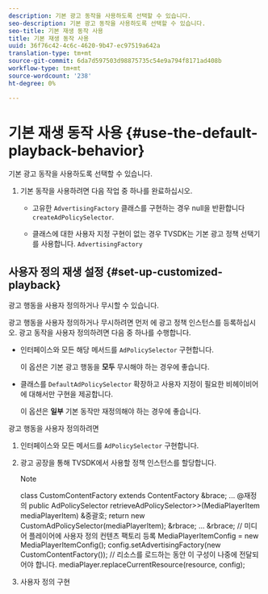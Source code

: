 ```yaml
---
description: 기본 광고 동작을 사용하도록 선택할 수 있습니다.
seo-description: 기본 광고 동작을 사용하도록 선택할 수 있습니다.
seo-title: 기본 재생 동작 사용
title: 기본 재생 동작 사용
uuid: 36f76c42-4c6c-4620-9b47-ec97519a642a
translation-type: tm+mt
source-git-commit: 6da7d597503d98875735c54e9a794f8171ad408b
workflow-type: tm+mt
source-wordcount: '238'
ht-degree: 0%

---
```



# 기본 재생 동작 사용 {#use-the-default-playback-behavior}

기본 광고 동작을 사용하도록 선택할 수 있습니다.

1. 기본 동작을 사용하려면 다음 작업 중 하나를 완료하십시오.

   * 고유한 `AdvertisingFactory` 클래스를 구현하는 경우 null을 반환합니다 `createAdPolicySelector`.

   * 클래스에 대한 사용자 지정 구현이 없는 경우 TVSDK는 기본 광고 정책 선택기를 사용합니다. `AdvertisingFactory`

## 사용자 정의 재생 설정 {#set-up-customized-playback}

광고 행동을 사용자 정의하거나 무시할 수 있습니다.

광고 행동을 사용자 정의하거나 무시하려면 먼저 에 광고 정책 인스턴스를 등록하십시오.
광고 동작을 사용자 정의하려면 다음 중 하나를 수행합니다.

* 인터페이스와 모든 해당 메서드를 `AdPolicySelector` 구현합니다.

   이 옵션은 기본 광고 행동을 **모두** 무시해야 하는 경우에 좋습니다.

* 클래스를 `DefaultAdPolicySelector` 확장하고 사용자 지정이 필요한 비헤이비어에 대해서만 구현을 제공합니다.

   이 옵션은 **일부** 기본 동작만 재정의해야 하는 경우에 좋습니다.

광고 행동을 사용자 정의하려면

1. 인터페이스와 모든 메서드를 `AdPolicySelector` 구현합니다.
1. 광고 공장을 통해 TVSDK에서 사용할 정책 인스턴스를 할당합니다.

   >[!NOTE]
   >
   >class CustomContentFactory extends ContentFactory &amp;brace;
   >...
   >@재정의
   >public AdPolicySelector retrieveAdPolicySelector>>(MediaPlayerItem mediaPlayerItem) &amp;중괄호;
   >return new CustomAdPolicySelector(mediaPlayerItem);
   >&amp;rbrace;
   >...
   >&amp;rbrace;
   >// 미디어 플레이어에 사용자 정의 컨텐츠 팩토리 등록
   >MediaPlayerItemConfig = new MediaPlayerItemConfig();
   >config.setAdvertisingFactory(new CustomContentFactory());
   >// 리소스를 로드하는 동안 이 구성이 나중에 전달되어야 합니다.
   >mediaPlayer.replaceCurrentResource(resource, config);

1. 사용자 정의 구현
